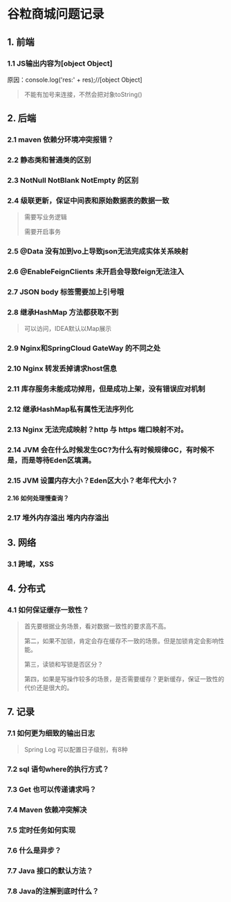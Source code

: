 # 谷粒商城问题记录

## 1. 前端

### 1.1 JS输出内容为[object Object]

原因：console.log('res:' + res);//[object Object]

> 不能有加号来连接，不然会把对象toString()

## 2. 后端

### 2.1 maven 依赖分环境冲突报错？

### 2.2 静态类和普通类的区别

### 2.3  NotNull NotBlank NotEmpty 的区别

### 2.4 级联更新，保证中间表和原始数据表的数据一致

> 需要写业务逻辑
>
> 需要开启事务

### 2.5 @Data 没有加到vo上导致json无法完成实体关系映射

### 2.6 @EnableFeignClients 未开启会导致feign无法注入

### 2.7 JSON body 标签需要加上引号哦

### 2.8 继承HashMap 方法都获取不到

> 可以访问，IDEA默认以Map展示

### 2.9  Nginx和SpringCloud GateWay 的不同之处

### 2.10 Nginx 转发丢掉请求host信息

### 2.11 库存服务未能成功掉用，但是成功上架，没有错误应对机制

### 2.12 继承HashMap私有属性无法序列化

### 2.13 Nginx 无法完成映射？http 与 https 端口映射不对。

### 2.14 JVM 会在什么时候发生GC?为什么有时候规律GC，有时候不是，而是等待Eden区填满。

### 2.15 JVM 设置内存大小？Eden区大小？老年代大小？

#### 2.16 如何处理慢查询？

### 2.17 堆外内存溢出 堆内内存溢出



## 3. 网络

### 3.1 跨域，XSS



## 4. 分布式

### 4.1 如何保证缓存一致性？

> 首先要根据业务场景，看对数据一致性的要求高不高。
>
> 第二，如果不加锁，肯定会存在缓存不一致的场景。但是加锁肯定会影响性能。
>
> 第三，读锁和写锁是否区分？
>
> 第四，如果是写操作较多的场景，是否需要缓存？更新缓存，保证一致性的代价还是很大的。



## 7. 记录

### 7.1 如何更为细致的输出日志

> Spring Log 可以配置日子级别，有8种

### 7.2 sql 语句where的执行方式？

### 7.3 Get 也可以传递请求吗？

### 7.4 Maven 依赖冲突解决

### 7.5 定时任务如何实现

### 7.6 什么是异步？

### 7.7 Java 接口的默认方法？

### 7.8 Java的注解到底时什么？



